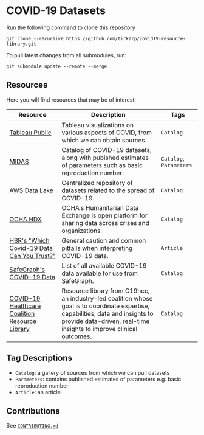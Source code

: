 # COVID-19 Datasets

Run the following command to clone this repository
```
git clone --recursive https://github.com/tirkarp/covid19-resource-library.git
```

To pull latest changes from all submodules, run:
```
git submodule update --remote --merge
```

## Resources

Here you will find resources that may be of interest:

| Resource | Description | Tags |
|-|-|-|
| [Tableau Public](https://public.tableau.com/en-us/s/covid-19-viz-gallery) | Tableau visualizations on various aspects of COVID, from which we can obtain sources. | `Catalog` |
| [MIDAS](https://midasnetwork.us/covid-19/#resources) | Catalog of COVID-19 datasets, along with pubished estimates of parameters such as basic reproduction number. | `Catalog`, `Parameters` |
| [AWS Data Lake](https://aws.amazon.com/blogs/big-data/a-public-data-lake-for-analysis-of-covid-19-data/) | Centralized repository of datasets related to the spread of COVID-19. | `Catalog` |
| [OCHA HDX](https://data.humdata.org/dataset) | OCHA's Humanitarian Data Exchange is open platform for sharing data across crises and organizations. | `Catalog` |
| [HBR's "Which Covid-19 Data Can You Trust?"](https://hbr.org/2020/05/which-covid-19-data-can-you-trust) | General caution and common pitfalls when interpreting COVID-19 data. | `Article` |
| [SafeGraph's COVID-19 Data](https://docs.google.com/spreadsheets/d/1UNWvPzkUTTlXBZ6M6iGhM_7sr8h-MxsZdE7iOszkAmk/edit#gid=0) | List of all available COVID-19 data available for use from SafeGraph. | `Catalog` |
| [COVID-19 Healthcare Coalition Resource Library](https://c19hcc.org/resource-library) | Resource library from C19hcc, an industry-led coalition whose goal is to coordinate expertise, capabilities, data and insights to provide data-driven, real-time insights to improve clinical outcomes. | `Catalog` |

## Tag Descriptions

- `Catalog`: a gallery of sources from which we can pull datasets
- `Parameters`: contains published estimates of parameters e.g. basic reproduction number
- `Article`: an article

## Contributions

See [`CONTRIBUTING.md`](CONTRIBUTING.md)
